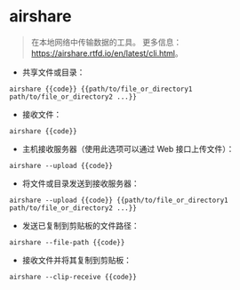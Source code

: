 # airshare

> 在本地网络中传输数据的工具。
> 更多信息： <https://airshare.rtfd.io/en/latest/cli.html>。

- 共享文件或目录：

`airshare {{code}} {{path/to/file_or_directory1 path/to/file_or_directory2 ...}}`

- 接收文件：

`airshare {{code}}`

- 主机接收服务器（使用此选项可以通过 Web 接口上传文件）：

`airshare --upload {{code}}`

- 将文件或目录发送到接收服务器：

`airshare --upload {{code}} {{path/to/file_or_directory1 path/to/file_or_directory2 ...}}`

- 发送已复制到剪贴板的文件路径：

`airshare --file-path {{code}}`

- 接收文件并将其复制到剪贴板：

`airshare --clip-receive {{code}}`
